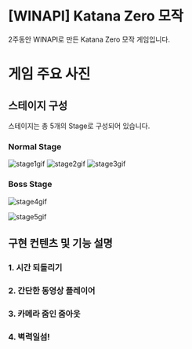 # [WINAPI] Katana Zero 모작
2주동안 WINAPI로 만든 Katana Zero 모작 게임입니다.

# 게임 주요 사진
## 스테이지 구성
스테이지는 총 5개의 Stage로 구성되어 있습니다.

### Normal Stage 
![stage1gif](https://github.com/user-attachments/assets/24af90bf-78e5-4a5f-a10e-561a5405509d) ![stage2gif](https://github.com/user-attachments/assets/f6f5b33d-0be3-4f34-bc00-f34f12da8a61) ![stage3gif](https://github.com/user-attachments/assets/6feb7e01-1df0-41d2-b284-c42c58779067)

### Boss Stage
![stage4gif](https://github.com/user-attachments/assets/3beae129-3f16-479b-9200-9cb043f64743)

![stage5gif](https://github.com/user-attachments/assets/4a6227ef-26c2-497d-88ee-4c9c8566e0af)

## 구현 컨텐츠 및 기능 설명
### 1. 시간 되돌리기


### 2. 간단한 동영상 플레이어


### 3. 카메라 줌인 줌아웃


### 4. 벽력일섬!

